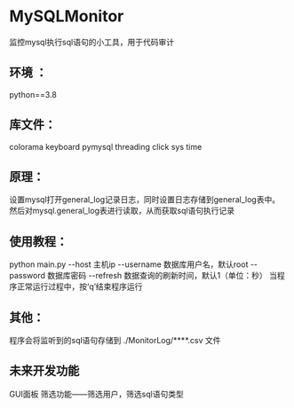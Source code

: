# MySQLMonitor
监控mysql执行sql语句的小工具，用于代码审计

## 环境 ：
python==3.8

## 库文件：
colorama
keyboard
pymysql
threading
click
sys
time

## 原理：
设置mysql打开general_log记录日志，同时设置日志存储到general_log表中。
然后对mysql.general_log表进行读取，从而获取sql语句执行记录

## 使用教程：
python main.py --host 主机ip --username 数据库用户名，默认root --password 数据库密码 --refresh 数据查询的刷新时间，默认1（单位：秒）
当程序正常运行过程中，按‘q’结束程序运行

## 其他：
程序会将监听到的sql语句存储到 ./MonitorLog/****.csv 文件

## 未来开发功能
GUI面板
筛选功能——筛选用户，筛选sql语句类型